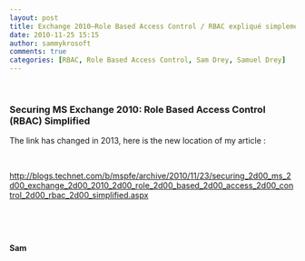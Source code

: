 ```yaml
---
layout: post
title: Exchange 2010–Role Based Access Control / RBAC expliqué simplement (j’espère–commentaires bienvenus)
date: 2010-11-25 15:15
author: sammykrosoft
comments: true
categories: [RBAC, Role Based Access Control, Sam Drey, Samuel Drey]
---
```

<p>&nbsp;<h3>Securing MS Exchange 2010: Role Based Access Control (RBAC) Simplified</h3><p>The link has changed in 2013, here is the new location of my article :</p><p>&nbsp;</p><p><a href="http://blogs.technet.com/b/mspfe/archive/2010/11/23/securing_2d00_ms_2d00_exchange_2d00_2010_2d00_role_2d00_based_2d00_access_2d00_control_2d00_rbac_2d00_simplified.aspx">http://blogs.technet.com/b/mspfe/archive/2010/11/23/securing_2d00_ms_2d00_exchange_2d00_2010_2d00_role_2d00_based_2d00_access_2d00_control_2d00_rbac_2d00_simplified.aspx</a></p><p>&nbsp;</p><p>&nbsp;</p><p><strong>Sam</strong></p></p>

